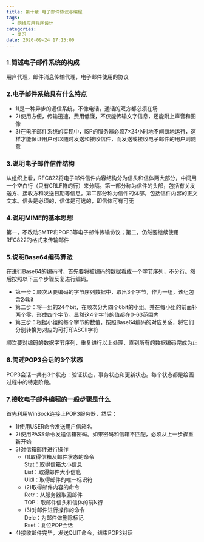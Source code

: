 ```yaml
---
title: 第十章 电子邮件协议与编程
tags:
  - 网络应用程序设计
categories:
  - 复习
date: 2020-09-24 17:15:00
---
```

### 1.简述电子邮件系统的构成
用户代理，邮件消息传输代理，电子邮件使用的协议
### 2.电子邮件系统具有什么特点
- 1)是一种异步的通信系统，不像电话，通话的双方都必须在场
- 2)使用方便，传输迅速，费用低廉，不仅能传输文字信息，还能附上声音和图像
- 3)在电子邮件系统的实现中，ISP的服务器必须7×24小时地不间断地运行，这样才能保证用户可以随时发送和接收信件，而发送或接收电子邮件的用户则随意
### 3.说明电子邮件信件结构
从组织上看，RFC822将电子邮件信件内容结构分为信头和信体两大部分，中间用一个空白行（只有CRLF符的行）来分隔。第一部分称为信件的头部，包括有关发送方、接收方和发送日期等信息。第二部分称为信件的体部，包括信件内容的正文文本。信头是必须的，信体是可选的，即信体可有可无
### 4.说明MIME的基本思想
第一，不改动SMTP和POP3等电子邮件传输协议；第二，仍然要继续使用RFC822的格式来传输邮件
### 5.说明Base64编码算法
在进行Base64的编码时，首先要将被编码的数据看成一个字节序列，不分行。然后按照以下三个步骤反复进行编码。
- 第一步：顺次从要编码的字节序列数据中，取出3个字节，作为一组，该组包含24bit
- 第二步：将一组的24个bit，在顺次分为四个6bit的小组。并在每小组的前面补两个零，形成四个字节。显然这4个字节的值都在0-63范围内
- 第三步：根据小组的每个字节的数值，按照Base64编码的对应关系，将它们分别转换为对应的可打印ASCII字符

顺次要对编码的数据字节序列，重复进行以上处理，直到所有的数据编码完成为止
### 6.简述POP3会话的3个状态
POP3会话一共有3个状态：验证状态，事务状态和更新状态。每个状态都是绘画过程中的特定阶段。
### 7.接收电子邮件编程的一般步骤是什么
首先利用WinSock连接上POP3服务器，然后：
- 1)使用USER命令发送用户信箱名
- 2)使用PASS命令发送信箱密码。如果密码和信箱不匹配，必须从上一步骤重新开始
- 3)对信箱邮件进行操作
  - (1)取得信箱及邮件状态的命令  
    Stat：取得信箱大小信息  
	List：取得邮件大小信息  
	Uidl：取得邮件的唯一标识符
  - (2)取得邮件内容的命令  
    Retr：从服务器取回邮件  
	TOP：取邮件信头和信体的前N行
  - (3)对邮件进行操作的命令  
    Dele：为邮件做删除标记  
	Rset：复位POP会话
- 4)接收邮件完毕，发送QUIT命令，结束POP3对话